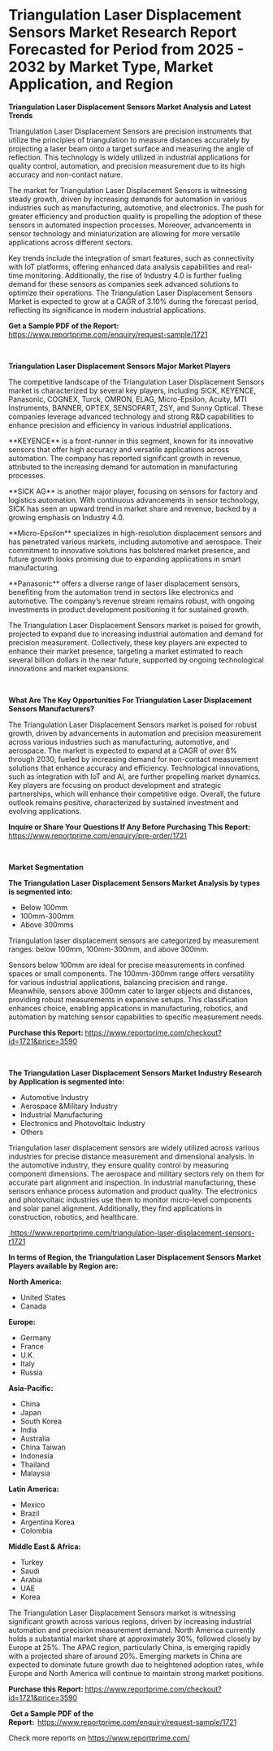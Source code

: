 <p><h1>Triangulation Laser Displacement Sensors Market Research Report Forecasted for Period from 2025 -  2032 by Market Type, Market Application, and Region</h1></p><p><strong>Triangulation Laser Displacement Sensors Market Analysis and Latest Trends</strong></p>
<p><p>Triangulation Laser Displacement Sensors are precision instruments that utilize the principles of triangulation to measure distances accurately by projecting a laser beam onto a target surface and measuring the angle of reflection. This technology is widely utilized in industrial applications for quality control, automation, and precision measurement due to its high accuracy and non-contact nature.</p><p>The market for Triangulation Laser Displacement Sensors is witnessing steady growth, driven by increasing demands for automation in various industries such as manufacturing, automotive, and electronics. The push for greater efficiency and production quality is propelling the adoption of these sensors in automated inspection processes. Moreover, advancements in sensor technology and miniaturization are allowing for more versatile applications across different sectors.</p><p>Key trends include the integration of smart features, such as connectivity with IoT platforms, offering enhanced data analysis capabilities and real-time monitoring. Additionally, the rise of Industry 4.0 is further fueling demand for these sensors as companies seek advanced solutions to optimize their operations. The Triangulation Laser Displacement Sensors Market is expected to grow at a CAGR of 3.10% during the forecast period, reflecting its significance in modern industrial applications.</p></p>
<p><strong>Get a Sample PDF of the Report:&nbsp;</strong> <a href="https://www.reportprime.com/enquiry/request-sample/1721?utm_campaign=2520&utm_medium=2&utm_source=Github&utm_content=ia&utm_term=18032025&utm_id=triangulation-laser-displacement-sensors">https://www.reportprime.com/enquiry/request-sample/1721</a></p>
<p>&nbsp;</p>
<p><strong>Triangulation Laser Displacement Sensors Major Market Players</strong></p>
<p><p>The competitive landscape of the Triangulation Laser Displacement Sensors market is characterized by several key players, including SICK, KEYENCE, Panasonic, COGNEX, Turck, OMRON, ELAG, Micro-Epsilon, Acuity, MTI Instruments, BANNER, OPTEX, SENSOPART, ZSY, and Sunny Optical. These companies leverage advanced technology and strong R&D capabilities to enhance precision and efficiency in various industrial applications.</p><p>**KEYENCE** is a front-runner in this segment, known for its innovative sensors that offer high accuracy and versatile applications across automation. The company has reported significant growth in revenue, attributed to the increasing demand for automation in manufacturing processes.</p><p>**SICK AG** is another major player, focusing on sensors for factory and logistics automation. With continuous advancements in sensor technology, SICK has seen an upward trend in market share and revenue, backed by a growing emphasis on Industry 4.0.</p><p>**Micro-Epsilon** specializes in high-resolution displacement sensors and has penetrated various markets, including automotive and aerospace. Their commitment to innovative solutions has bolstered market presence, and future growth looks promising due to expanding applications in smart manufacturing.</p><p>**Panasonic** offers a diverse range of laser displacement sensors, benefiting from the automation trend in sectors like electronics and automotive. The company’s revenue stream remains robust, with ongoing investments in product development positioning it for sustained growth.</p><p>The Triangulation Laser Displacement Sensors market is poised for growth, projected to expand due to increasing industrial automation and demand for precision measurement. Collectively, these key players are expected to enhance their market presence, targeting a market estimated to reach several billion dollars in the near future, supported by ongoing technological innovations and market expansions.</p></p>
<p>&nbsp;</p>
<p><strong>What Are The Key Opportunities For Triangulation Laser Displacement Sensors Manufacturers?</strong></p>
<p><p>The Triangulation Laser Displacement Sensors market is poised for robust growth, driven by advancements in automation and precision measurement across various industries such as manufacturing, automotive, and aerospace. The market is expected to expand at a CAGR of over 6% through 2030, fueled by increasing demand for non-contact measurement solutions that enhance accuracy and efficiency. Technological innovations, such as integration with IoT and AI, are further propelling market dynamics. Key players are focusing on product development and strategic partnerships, which will enhance their competitive edge. Overall, the future outlook remains positive, characterized by sustained investment and evolving applications.</p></p>
<p><strong>Inquire or Share Your Questions If Any Before Purchasing This Report:</strong> <a href="https://www.reportprime.com/enquiry/pre-order/1721?utm_campaign=2520&utm_medium=2&utm_source=Github&utm_content=ia&utm_term=18032025&utm_id=triangulation-laser-displacement-sensors">https://www.reportprime.com/enquiry/pre-order/1721</a></p>
<p>&nbsp;</p>
<p><strong>Market Segmentation</strong></p>
<p><strong>The Triangulation Laser Displacement Sensors Market Analysis by types is segmented into:</strong></p>
<p><ul><li>Below 100mm</li><li>100mm-300mm</li><li>Above 300mms</li></ul></p>
<p><p>Triangulation laser displacement sensors are categorized by measurement ranges: below 100mm, 100mm-300mm, and above 300mm. </p><p>Sensors below 100mm are ideal for precise measurements in confined spaces or small components. The 100mm-300mm range offers versatility for various industrial applications, balancing precision and range. Meanwhile, sensors above 300mm cater to larger objects and distances, providing robust measurements in expansive setups. This classification enhances choice, enabling applications in manufacturing, robotics, and automation by matching sensor capabilities to specific measurement needs.</p></p>
<p><strong>Purchase this Report:&nbsp;</strong><a href="https://www.reportprime.com/checkout?id=1721&price=3590&utm_campaign=2520&utm_medium=2&utm_source=Github&utm_content=ia&utm_term=18032025&utm_id=triangulation-laser-displacement-sensors">https://www.reportprime.com/checkout?id=1721&price=3590</a></p>
<p>&nbsp;</p>
<p><strong>The Triangulation Laser Displacement Sensors Market Industry Research by Application is segmented into:</strong></p>
<p><ul><li>Automotive Industry</li><li>Aerospace &Military Industry</li><li>Industrial Manufacturing</li><li>Electronics and Photovoltaic Industry</li><li>Others</li></ul></p>
<p><p>Triangulation laser displacement sensors are widely utilized across various industries for precise distance measurement and dimensional analysis. In the automotive industry, they ensure quality control by measuring component dimensions. The aerospace and military sectors rely on them for accurate part alignment and inspection. In industrial manufacturing, these sensors enhance process automation and product quality. The electronics and photovoltaic industries use them to monitor micro-level components and solar panel alignment. Additionally, they find applications in construction, robotics, and healthcare.</p></p>
<p><a href="https://www.reportprime.com/triangulation-laser-displacement-sensors-r1721?utm_campaign=2520&utm_medium=2&utm_source=Github&utm_content=ia&utm_term=18032025&utm_id=triangulation-laser-displacement-sensors">&nbsp;https://www.reportprime.com/triangulation-laser-displacement-sensors-r1721</a></p>
<p><strong>In terms of Region, the Triangulation Laser Displacement Sensors Market Players available by Region are:</strong></p>
<p>
    <p> <strong> North America: </strong>
        <ul>
            <li>United States</li>
            <li>Canada</li>
        </ul>
        </p> 
    <p> <strong> Europe: </strong>
        <ul>
            <li>Germany</li>
            <li>France</li>
            <li>U.K.</li>
            <li>Italy</li>
            <li>Russia</li>
        </ul>
        </p> 
    <p> <strong> Asia-Pacific: </strong>
        <ul>
            <li>China</li>
            <li>Japan</li>
            <li>South Korea</li>
            <li>India</li>
            <li>Australia</li>
            <li>China Taiwan</li>
            <li>Indonesia</li>
            <li>Thailand</li>
            <li>Malaysia</li>
        </ul>
        </p> 
    <p> <strong> Latin America: </strong>
        <ul>
            <li>Mexico</li>
            <li>Brazil</li>
            <li>Argentina Korea</li>
            <li>Colombia</li>
        </ul>
        </p> 
    <p> <strong> Middle East & Africa: </strong>
        <ul>
            <li>Turkey</li>
            <li>Saudi</li>
            <li>Arabia</li>
            <li>UAE</li>
            <li>Korea</li>
        </ul>
    </p>
    </p>
<p><p>The Triangulation Laser Displacement Sensors market is witnessing significant growth across various regions, driven by increasing industrial automation and precision measurement demand. North America currently holds a substantial market share at approximately 30%, followed closely by Europe at 25%. The APAC region, particularly China, is emerging rapidly with a projected share of around 20%. Emerging markets in China are expected to dominate future growth due to heightened adoption rates, while Europe and North America will continue to maintain strong market positions.</p></p>
<p><strong>Purchase this Report: </strong><a href="https://www.reportprime.com/checkout?id=1721&price=3590&utm_campaign=2520&utm_medium=2&utm_source=Github&utm_content=ia&utm_term=18032025&utm_id=triangulation-laser-displacement-sensors">https://www.reportprime.com/checkout?id=1721&price=3590</a></p>
<p>&nbsp;<strong>Get a Sample PDF of the Report:&nbsp;&nbsp;</strong><a href="https://www.reportprime.com/enquiry/request-sample/1721?utm_campaign=2520&utm_medium=2&utm_source=Github&utm_content=ia&utm_term=18032025&utm_id=triangulation-laser-displacement-sensors">https://www.reportprime.com/enquiry/request-sample/1721</a></p>
<p><strong></strong></p>
<p>Check more reports on <a href="https://www.reportprime.com/?utm_campaign=2520&utm_medium=2&utm_source=Github&utm_content=ia&utm_term=18032025&utm_id=triangulation-laser-displacement-sensors">https://www.reportprime.com/</a></p>